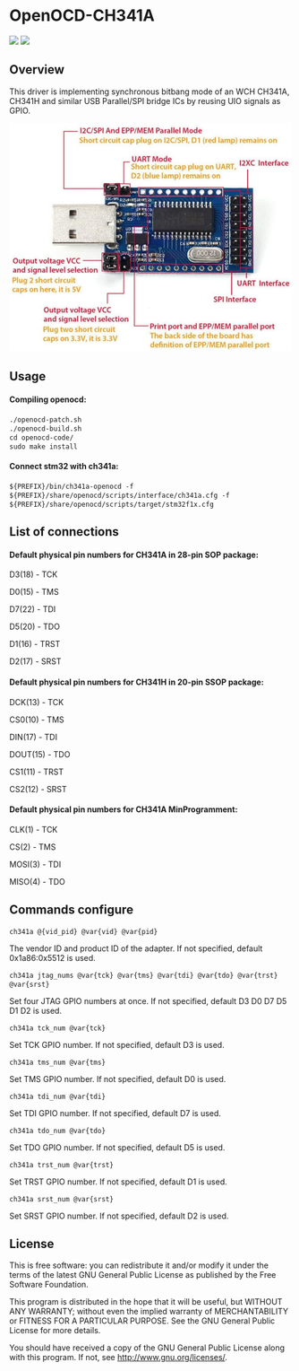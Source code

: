 # OpenOCD-CH341A

[![](https://img.shields.io/github/license/John-sanpe/openocd-ch341a-patch.svg)](https://github.com/John-sanpe/openocd-ch341a-patch/blob/master/COPYING)
![](https://visitor-badge.glitch.me/badge?page_id=OpenOCD-CH341A)

## Overview

This driver is implementing synchronous bitbang mode of an WCH CH341A, CH341H and similar USB Parallel/SPI bridge ICs by reusing UIO signals as GPIO.

![](doc/ch341a.png)

## Usage

#### Compiling openocd:

```
./openocd-patch.sh
./openocd-build.sh
cd openocd-code/
sudo make install
```

#### Connect stm32 with ch341a:

```
${PREFIX}/bin/ch341a-openocd -f ${PREFIX}/share/openocd/scripts/interface/ch341a.cfg -f ${PREFIX}/share/openocd/scripts/target/stm32f1x.cfg
```

## List of connections

#### Default physical pin numbers for CH341A in 28-pin SOP package:

D3(18) - TCK

D0(15) - TMS

D7(22) - TDI

D5(20) - TDO

D1(16) - TRST

D2(17) - SRST

#### Default physical pin numbers for CH341H in 20-pin SSOP package:

DCK(13) - TCK

CS0(10) - TMS

DIN(17) - TDI

DOUT(15) - TDO

CS1(11) - TRST

CS2(12) - SRST

#### Default physical pin numbers for CH341A MinProgramment:

CLK(1) - TCK

CS(2) - TMS

MOSI(3) - TDI

MISO(4) - TDO

## Commands configure

```
ch341a @{vid_pid} @var{vid} @var{pid}
```

The vendor ID and product ID of the adapter. If not specified, default 0x1a86:0x5512 is used.

```
ch341a jtag_nums @var{tck} @var{tms} @var{tdi} @var{tdo} @var{trst} @var{srst}
```

Set four JTAG GPIO numbers at once. If not specified, default D3 D0 D7 D5 D1 D2 is used.

```
ch341a tck_num @var{tck}
```

Set TCK GPIO number. If not specified, default D3 is used.

```
ch341a tms_num @var{tms}
```

Set TMS GPIO number. If not specified, default D0 is used.

```
ch341a tdi_num @var{tdi}
```

Set TDI GPIO number. If not specified, default D7 is used.

```
ch341a tdo_num @var{tdo}
```

Set TDO GPIO number. If not specified, default D5 is used.

```
ch341a trst_num @var{trst}
```

Set TRST GPIO number. If not specified, default D1 is used.

```
ch341a srst_num @var{srst}
```

Set SRST GPIO number. If not specified, default D2 is used.

## License

This is free software: you can redistribute it and/or modify it under the terms of the latest GNU General Public License as published by the Free Software Foundation.

This program is distributed in the hope that it will be useful, but WITHOUT ANY WARRANTY; without even the implied warranty of MERCHANTABILITY or FITNESS FOR A PARTICULAR PURPOSE. See the GNU General Public License for more details.

You should have received a copy of the GNU General Public License along with this program. If not, see http://www.gnu.org/licenses/.
